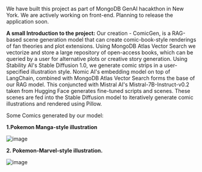 We have built this project as part of MongoDB GenAI hacakthon in New York. We are actively working on front-end. Planning to release the application soon. 

**A small Introduction to the project:**
Our creation - ComicGen, is a RAG-based scene generation model that can create comic-book-style renderings of fan theories and plot extensions. Using MongoDB Atlas Vector Search we vectorize and store a large repository of open-access books, which can be queried by a user for alternative plots or creative story generation. Using Stability AI's Stable Diffusion 1.0, we generate comic strips in a user-specified illustration style. Nomic AI's embedding model on top of LangChain, combined with MongoDB Atlas Vector Search forms the base of our RAG model. This conjuncted with Mistral AI's Mistral-7B-Instruct-v0.2 taken from Hugging Face generates fine-tuned scripts and scenes. These scenes are fed into the Stable Diffusion model to iteratively generate comic illustrations and rendered using Pillow.

Some Comics generated by our model:

**1.Pokemon Manga-style illustration**

![image](https://github.com/yashwanth-alapati/comic-gen/assets/145064639/22ba2be3-9b53-4c4b-8c8c-2b5146d0a4f0)

**2. Pokemon-Marvel-style illustration.**

![image](https://github.com/yashwanth-alapati/comic-gen/assets/145064639/f09e5274-f975-4770-9b37-a3cca488e8e9)
